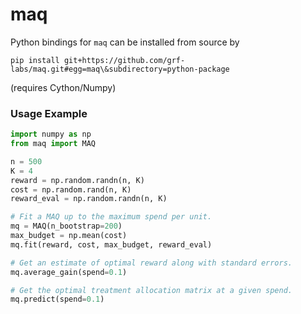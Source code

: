 # maq
Python bindings for `maq` can be installed from source by

```
pip install git+https://github.com/grf-labs/maq.git#egg=maq\&subdirectory=python-package
```

(requires Cython/Numpy)

### Usage Example

```python
import numpy as np
from maq import MAQ

n = 500
K = 4
reward = np.random.randn(n, K)
cost = np.random.rand(n, K)
reward_eval = np.random.randn(n, K)

# Fit a MAQ up to the maximum spend per unit.
mq = MAQ(n_bootstrap=200)
max_budget = np.mean(cost)
mq.fit(reward, cost, max_budget, reward_eval)

# Get an estimate of optimal reward along with standard errors.
mq.average_gain(spend=0.1)

# Get the optimal treatment allocation matrix at a given spend.
mq.predict(spend=0.1)
```
